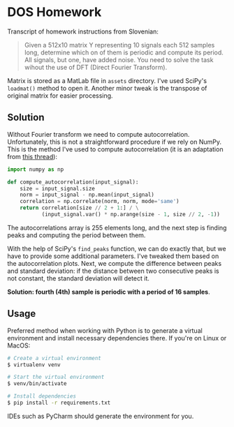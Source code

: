 # DOS Homework

Transcript of homework instructions from Slovenian:

> Given a 512x10 matrix Y representing 10 signals each 512 samples long, determine which on of them is periodic and compute
> its period. All signals, but one, have added noise. You need to solve the task wihout the use of DFT (Direct Fourier
> Transform).

Matrix is stored as a MatLab file in `assets` directory. I've used SciPy's `loadmat()` method to open it. Another minor
tweak is the transpose of original matrix for easier processing.

## Solution

Without Fourier transform we need to compute autocorrelation. Unfortunately, this is not a straightforward procedure if
we rely on NumPy. This is the method I've used to compute autocorrelation (it is an adaptation from
[this thread](https://stackoverflow.com/questions/47351483/autocorrelation-to-estimate-periodicity-with-numpy)):

```python
import numpy as np

def compute_autocorrelation(input_signal):
    size = input_signal.size
    norm = input_signal - np.mean(input_signal)
    correlation = np.correlate(norm, norm, mode='same')
    return correlation[size // 2 + 1:] / \
           (input_signal.var() * np.arange(size - 1, size // 2, -1))
```

The autocorrelations array is 255 elements long, and the next step is finding peaks and computing the period between
them.

With the help of SciPy's `find_peaks` function, we can do exactly that, but we have to provide some additional parameters.
I've tweaked them based on the autocorrelation plots. Next, we compute the difference between peaks and standard deviation:
if the distance between two consecutive peaks is not constant, the standard deviation will detect it.

**Solution: fourth (4th) sample is periodic with a period of 16 samples**.

## Usage

Preferred method when working with Python is to generate a virtual environment and install necessary dependencies there.
If you're on Linux or MacOS:

```bash
# Create a virtual environment
$ virtualenv venv

# Start the virtual environment
$ venv/bin/activate

# Install dependencies
$ pip install -r requirements.txt
```

IDEs such as PyCharm should generate the environment for you.
